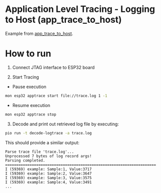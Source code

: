 # Application Level Tracing - Logging to Host (app_trace_to_host)

Example from [app_trace_to_host](https://github.com/espressif/esp-idf/tree/master/examples/system/app_trace_to_host).

# How to run

1. Connect JTAG interface to ESP32 board

2. Start Tracing
- Pause execution
```bash
mon esp32 apptrace start file://trace.log 1 -1
```
- Resume execution
```bash
mon esp32 apptrace stop
```

3. Decode and print out retrieved log file by executing:

```bash
pio run -t decode-logtrace -a trace.log
```

This should provide a similar output:

```
Parse trace file 'trace.log'...
Unprocessed 7 bytes of log record args!
Parsing completed.
====================================================================
I (59369) example: Sample:1, Value:3717
I (59369) example: Sample:2, Value:3647
I (59369) example: Sample:3, Value:3575
I (59369) example: Sample:4, Value:3491
...
```
